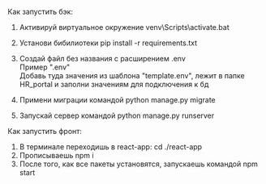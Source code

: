 Как запустить бэк:

1. Активируй виртуальное окружение venv\Scripts\activate.bat
2. Установи бибилиотеки pip install -r requirements.txt
3. Создай файл без названия с расширением .env  
   Пример ".env"  
   Добавь туда значения из шаблона "template.env",
   лежит в папке HR_portal и заполни значениям для подключения к бд
   
4. Примени миграции командой python manage.py migrate
5. Запускай сервер командой python manage.py runserver

Как запустить фронт:
1. В терминале переходишь в react-app: cd ./react-app
2. Прописываешь npm i
3. После того, как все пакеты установятся, запускаешь командой npm start